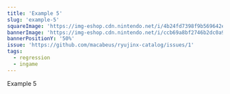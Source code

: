 ```yaml
---
title: 'Example 5'
slug: 'example-5'
squareImage: 'https://img-eshop.cdn.nintendo.net/i/4b24fd7398f9b569642ed7846edf633456dfbf5f85ae98479eaf5c49a797c4d0.jpg'
bannerImage: 'https://img-eshop.cdn.nintendo.net/i/ccb69a8bf2746b2dc0a9b11a9e48c9893baa1631486326f0d681b7a36385221f.jpg'
bannerPositionY: '50%'
issue: 'https://github.com/macabeus/ryujinx-catalog/issues/1'
tags:
  - regression
  - ingame
---
```


Example 5
